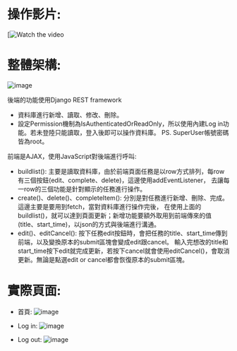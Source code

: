 # 操作影片:
[![Watch the video](https://youtu.be/7TyU7m7ZeoU)

# 整體架構:
![image](https://github.com/Joyang0419/Django_Restful_Todolist/blob/master/images/architecture.png)

後端的功能使用Django REST framework
- 資料庫進行新增、讀取、修改、刪除。
- 設定Permission機制為IsAuthenticatedOrReadOnly，所以使用內建Log in功能。若未登陸只能讀取，登入後即可以操作資料庫。
PS. SuperUser帳號密碼皆為root。

前端是AJAX，使用JavaScript對後端進行呼叫:
- buildlist(): 主要是讀取資料庫，由於前端頁面任務是以row方式排列，每row有三個按鈕(edit、complete、delete)，這邊使用addEventListener，
去讓每一row的三個功能是針對顯示的任務進行操作。
- create()、delete()、completeItem(): 分別是對任務進行新增、刪除、完成。這邊主要是要用到fetch，當對資料庫進行操作完後，
在使用上面的buildlist()，就可以達到頁面更新；新增功能要額外取用到前端傳來的值(title、start_time)，以json的方式與後端進行溝通。
- edit()、editCancel(): 按下任務edit按鈕時，會把任務的title、start_time傳到前端，以及變換原本的submit區塊會變成edit跟cancel。
輸入完想改的title和start_time按下edit就完成更新，若按下cancel就會使用editCancel()，會取消更新。無論是點選edit or cancel都會恢復原本的submit區塊。

# 實際頁面:
- 首頁:
![image](https://github.com/Joyang0419/Django_Restful_Todolist/blob/master/images/index.png)

- Log in:
![image](https://github.com/Joyang0419/Django_Restful_Todolist/blob/master/images/login.png)

- Log out: 
![image](https://github.com/Joyang0419/Django_Restful_Todolist/blob/master/images/logout.png)
